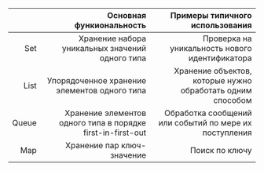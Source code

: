|        |Основная функиональность                                          |Примеры типичного использования                                    |
|-------:|-----------------------------------------------------------------:|------------------------------------------------------------------:|
|Set     |Хранение набора уникальных значений одного типа                   |Проверка на уникальность нового идентификатора                     |
|List    |Упорядоченное хранение элементов одного типа                      |Хранение объектов, которые нужно обработать одним способом         |
|Queue   |Хранение элементов одного типа в порядке first-in-first-out       |Обработка сообщений или событий по мере их поступления             |
|Map     |Хранение пар ключ-значение                                        |Поиск по ключу                                                     |